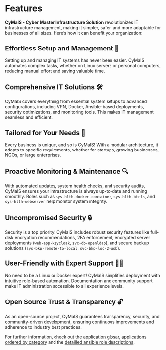 # Features

**CyMaIS - Cyber Master Infrastructure Solution** revolutionizes IT infrastructure management, making it simpler, safer, and more adaptable for businesses of all sizes. Here’s how it can benefit your organization:

## Effortless Setup and Management 🚀
Setting up and managing IT systems has never been easier. CyMaIS automates complex tasks, whether on Linux servers or personal computers, reducing manual effort and saving valuable time.

## Comprehensive IT Solutions 🛠️
CyMaIS covers everything from essential system setups to advanced configurations, including VPN, Docker, Ansible-based deployments, security optimizations, and monitoring tools. This makes IT management seamless and efficient.

## Tailored for Your Needs 🎯
Every business is unique, and so is CyMaIS! With a modular architecture, it adapts to specific requirements, whether for startups, growing businesses, NGOs, or large enterprises.

## Proactive Monitoring & Maintenance 🔍
With automated updates, system health checks, and security audits, CyMaIS ensures your infrastructure is always up-to-date and running smoothly. Roles such as `sys-hlth-docker-container`, `sys-hlth-btrfs`, and `sys-hlth-webserver` help monitor system integrity.

## Uncompromised Security 🔒
Security is a top priority! CyMaIS includes robust security features like full-disk encryption recommendations, 2FA enforcement, encrypted server deployments (`web-app-keycloak`, `svc-db-openldap`), and secure backup solutions (`sys-bkp-remote-to-local`, `svc-bkp-loc-2-usb`).

## User-Friendly with Expert Support 👩‍💻
No need to be a Linux or Docker expert! CyMaIS simplifies deployment with intuitive role-based automation. Documentation and community support make IT administration accessible to all experience levels.

## Open Source Trust & Transparency 🔓
As an open-source project, CyMaIS guarantees transparency, security, and community-driven development, ensuring continuous improvements and adherence to industry best practices.

For further information, check out the [application glosar](roles/application_glosar), [applications ordered by category](roles/application_categories) and the [detailled ansible role descriptions](roles/ansible_role_glosar).
